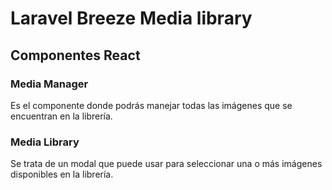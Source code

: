 # Laravel Breeze Media library

## Componentes React

### Media Manager
Es el componente donde podrás manejar todas las imágenes que se encuentran en la librería.

### Media Library
Se trata de un modal que puede usar para seleccionar una o más imágenes disponibles en la librería.